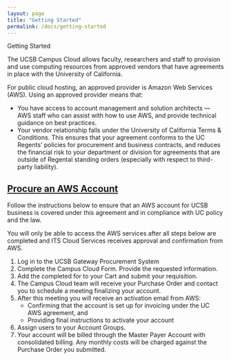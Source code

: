 ```yaml
---
layout: page
title: "Getting Started"
permalink: /docs/getting-started
---
```


Getting Started

The UCSB Campus Cloud allows faculty, researchers and staff to provision and use computing resources from approved vendors that have agreements in place with the University of California.

For public cloud hosting, an approved provider is Amazon Web Services (AWS). 
Using an approved provider means that:

  * You have access to account management and solution architects — AWS staff who can assist with how to use AWS, and provide technical guidance on best practices.
  * Your vendor relationship falls under the University of California Terms & Conditions. This ensures that your agreement conforms to the UC Regents’ policies for procurement and business contracts, and reduces the financial risk to your department or division for agreements that are outside of Regental standing orders (especially with respect to third-party liability).
  

## [Procure an AWS Account](#procurement)

Follow the instructions below to ensure that an AWS account for UCSB business is covered under this agreement and in compliance with UC policy and the law.

You will only be able to access the AWS services after all steps below are completed and ITS Cloud Services receives approval and confirmation from AWS.

  1. Log in to the UCSB Gateway Procurement System
  2. Complete the Campus Cloud Form. Provide the requested information.
  3. Add the completed for to your Cart and submit your requisition.
  4. The Campus Cloud team will receive your Purchase Order and contact you to schedule a meeting finalizing your account. 
  5. After this meeting you will receive an activation email from AWS:
     * Confirming that the account is set up for invoicing under the UC AWS agreement, and
     * Providing final instructions to activate your account
  6. Assign users to your Account Groups.
  7. Your account will be billed through the Master Payer Account with consolidated billing. Any monthly costs will be charged against the Purchase Order you submitted.